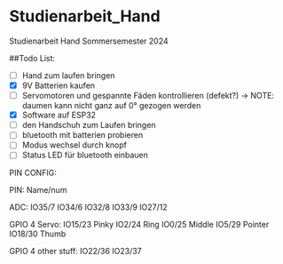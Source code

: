 # Studienarbeit_Hand
Studienarbeit Hand Sommersemester 2024

##Todo List:
- [ ] Hand zum laufen bringen
- [x] 9V Batterien kaufen
- [ ] Servomotoren und gespannte Fäden kontrollieren (defekt?)
	-> NOTE: daumen kann nicht ganz auf 0° gezogen werden
- [x] Software auf ESP32 
- [ ] den Handschuh zum Laufen bringen
- [ ] bluetooth mit batterien probieren
- [ ] Modus wechsel durch knopf
- [ ] Status LED für bluetooth einbauen

PIN CONFIG:

PIN: Name/num

ADC:
IO35/7
IO34/6
IO32/8
IO33/9
IO27/12

GPIO 4 Servo:
IO15/23 Pinky
IO2/24  Ring
IO0/25	Middle
IO5/29	Pointer
IO18/30	Thumb

GPIO 4 other stuff:
IO22/36
IO23/37
